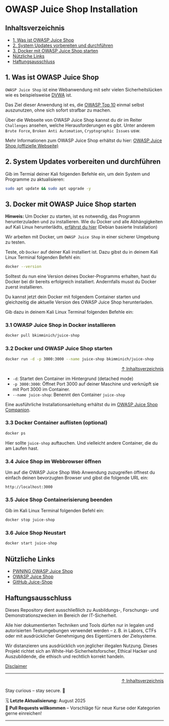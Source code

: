 # OWASP Juice Shop Installation

## Inhaltsverzeichnis
- [1. Was ist OWASP Juice Shop](#1-was-ist-owasp-juice-shop)
- [2. System Updates vorbereiten und durchführen](#2-system-updates-vorbereiten-und-durchführen)
- [3. Docker mit OWASP Juice Shop starten](#3-docker-mit-owasp-juice-shop-starten)
- [Nützliche Links](#nützliche-links)
- [Haftungsausschluss](#haftungsausschluss)

## 1. Was ist OWASP Juice Shop

`OWASP Juice Shop` ist eine Webanwendung mit sehr vielen Sicherheitslücken wie es beispielsweise [DVWA](/09-practice-labs/dvwa-lab/dvwa-lab.md) ist.

Das Ziel dieser Anwendung ist es, die [OWASP Top 10](https://owasp.org/www-project-top-ten/) einmal selbst auszunutzen, ohne sich sofort strafbar zu machen. 

Über die Webseite von OWASP Juice Shop kannst du dir im Reiter `Challenges` ansehen, welche Herausforderungen es gibt. Unter anderem `Brute Force`, `Broken Anti Automation`, `Cryptographic Issues` usw. 


Mehr Informationen zum OWASP Juice Shop erhältst du hier: [OWASP Juice Shop (offizielle Webseite)](https://owasp.org/www-project-juice-shop/)

## 2. System Updates vorbereiten und durchführen

Gib im Termial deiner Kali folgenden Befehle ein, um dein System und Programme zu aktualisieren:

```bash
sudo apt update && sudo apt upgrade -y
```

## 3. Docker mit OWASP Juice Shop starten

**Hinweis:** Um Docker zu starten, ist es notwendig, das Programm herunterzuladen und zu installieren. Wie du Docker und alle Abhängigkeiten auf Kali Linux herunterlädts, [erfährst du hier](/08-tools-cheatsheet/docker-install.md) (Debian basierte Installation)

Wir arbeiten mit Docker, um `OWASP Juice Shop` in einer sicherer Umgebung zu testen.

Teste, ob `Docker` auf deiner Kali installiert ist.
Dazu gibst du in deinem Kali Linux Terminal folgenden Befehl ein:

```bash
docker --version
```

Solltest du nun eine Version deines Docker-Programms erhalten, hast du Docker bei dir bereits erfolgreich installiert. Andernfalls musst du Docker zuerst installieren.

Du kannst jetzt dein Docker mit folgendem Container starten und gleichzeitig die aktuelle Version des OWASP Juice Shop herunterladen.

Gib dazu in deinem Kali Linux Terminal folgenden Befehle ein:

### 3.1 OWASP Juice Shop in Docker installieren
```bash
docker pull bkimminich/juice-shop
```
### 3.2 Docker und OWASP Juice Shop starten
```bash
docker run -d -p 3000:3000 --name juice-shop bkimminich/juice-shop
```
<div align=right>

[↑ Inhaltsverzeichnis](#inhaltsverzeichnis)

</div>

- `-d`: Startet den Container im Hintergrund (detached mode)
- `-p 3000:3000`: Öffnet Port 3000 auf deiner Maschine und verknüpft sie mit Port 3000 im Container.
- `--name juice-shop`: Benennt den Container `juice-shop`


Eine ausführliche Installationsanleitung erhältst du im [OWASP Juice Shop Companion](https://pwning.owasp-juice.shop/companion-guide/latest/part1/running.html).

### 3.3 Docker Container auflisten (optional)
```bash
docker ps
```
Hier sollte `juice-shop` auftauchen. Und vielleicht andere Container, die du am Laufen hast.

### 3.4 Juice Shop im Webbrowser öffnen

Um auf die OWASP Juice Shop Web Anwendung zuzugreifen öffnest du einfach deinen bevorzugten Browser und gibst die folgende URL ein:
```http
http://localhost:3000
```

### 3.5 Juice Shop Containerisierung beenden
Gib im Kali Linux Terminal folgenden Befehl ein:

```bash
docker stop juice-shop
```

### 3.6 Juice Shop Neustart
```bash
docker start juice-shop
```

## Nützliche Links

- [PWNING OWASP Juice Shop](https://pwning.owasp-juice.shop/companion-guide/latest/)
- [OWASP Juice Shop](https://owasp.org/www-project-juice-shop/)
- [GitHub Juice-Shop](https://github.com/juice-shop/juice-shop)



## Haftungsausschluss

Dieses Repository dient ausschließlich zu Ausbildungs-, Forschungs- und Demonstrationszwecken im Bereich der IT-Sicherheit.

Alle hier dokumentierten Techniken und Tools dürfen nur in legalen und autorisierten Testumgebungen verwendet werden – z. B. in Labors, CTFs oder mit ausdrücklicher Genehmigung des Eigentümers der Zielsysteme.

Wir distanzieren uns ausdrücklich von jeglicher illegalen Nutzung.
Dieses Projekt richtet sich an White-Hat-Sicherheitsforscher, Ethical Hacker und Auszubildende, die ethisch und rechtlich korrekt handeln.

[Disclaimer](/00-disclaimer/disclaimer.md)

--- 

<div align=right>

[↑ Inhaltsverzeichnis](#inhaltsverzeichnis)

</div>

Stay curious – stay secure. 🔐

🗓️ **Letzte Aktualisierung:** August 2025  
🤝 **Pull Requests willkommen** – Vorschläge für neue Kurse oder Kategorien gerne einreichen!

---
